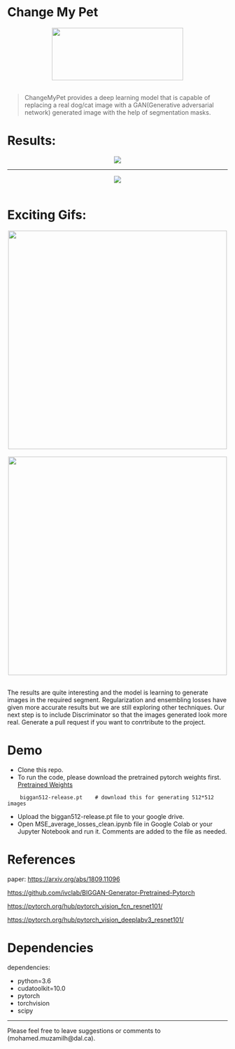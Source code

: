 # Change My Pet
<div align="center">
    <a>
        <img src="https://github.com/harpreetsodhi/ChangeMyPet_Deep_Learning_Model/blob/master/assets/logo1.png?raw=true0" width="300" height="120">
    </a>
</div>
<br />

 

> ChangeMyPet provides a deep learning model that is capable of replacing a real dog/cat image with a GAN(Generative adversarial network) generated image with the help of segmentation masks.

 

# Results:
<div align="center">
    <a>
        <img src="https://github.com/harpreetsodhi/ChangeMyPet_Deep_Learning_Model/blob/master/assets/example2.png?raw=true" />
    </a>
</div>
<hr />
<div align="center">
    <a>
        <img src="https://github.com/harpreetsodhi/ChangeMyPet_Deep_Learning_Model/blob/master/assets/example1.png?raw=true">
    </a>
</div>
<br />

 


# Exciting Gifs:
<div align="center">
    <a>
        <img src="https://raw.githubusercontent.com/harpreetsodhi/ChangeMyPet_Deep_Learning_Model/master/assets/gif2.gif" width="500" height="500"/>
    </a>
</div>
<br />
<div align="center">
    <a>
        <img src="https://raw.githubusercontent.com/harpreetsodhi/ChangeMyPet_Deep_Learning_Model/master/assets/gif1.gif" width="500" height="500"/>
    </a>
</div>

 

<br />

 

The results are quite interesting and the model is learning to generate images in the required segment. Regularization and ensembling losses have given more accurate results but we are still exploring other techniques. Our next step is to include Discriminator so that the images generated look more real. Generate a pull request if you want to conrtribute to the project.

 

# Demo

 

- Clone this repo.
- To run the code, please download the pretrained pytorch weights first. [Pretrained Weights](https://github.com/ivclab/BigGAN-Generator-Pretrained-Pytorch/releases/tag/v0.0.0)
```shell
    biggan512-release.pt    # download this for generating 512*512 images
```
- Upload the biggan512-release.pt file to your google drive.
- Open MSE_average_losses_clean.ipynb file in Google Colab or your Jupyter Notebook and run it. Comments are added to the file as needed.

 

# References 
paper: https://arxiv.org/abs/1809.11096

 

https://github.com/ivclab/BIGGAN-Generator-Pretrained-Pytorch

 

https://pytorch.org/hub/pytorch_vision_fcn_resnet101/

 

https://pytorch.org/hub/pytorch_vision_deeplabv3_resnet101/




# Dependencies 
dependencies:
  - python=3.6
  - cudatoolkit=10.0
  - pytorch
  - torchvision
  - scipy


<hr>
Please feel free to leave suggestions or comments to (mohamed.muzamilh@dal.ca).






